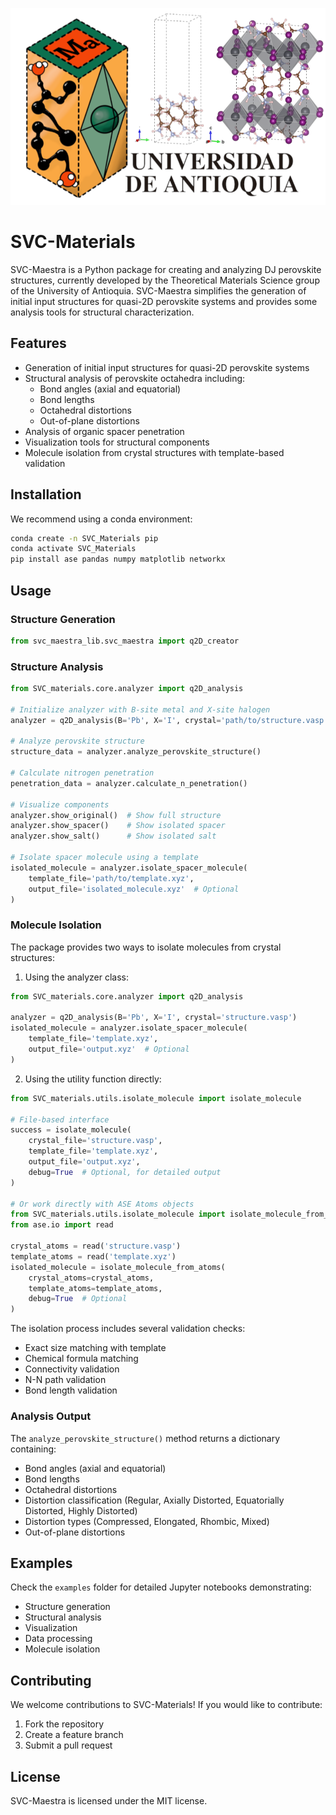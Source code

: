 ![Github_portada](https://github.com/westrangeloops/SVC-Materials/blob/main/Logos/Github_portada.png)

# SVC-Materials
SVC-Maestra is a Python package for creating and analyzing DJ perovskite structures, currently developed by the Theoretical Materials Science group of the University of Antioquia. SVC-Maestra simplifies the generation of initial input structures for quasi-2D perovskite systems and provides some analysis tools for structural characterization.

## Features
- Generation of initial input structures for quasi-2D perovskite systems
- Structural analysis of perovskite octahedra including:
  - Bond angles (axial and equatorial)
  - Bond lengths
  - Octahedral distortions
  - Out-of-plane distortions
- Analysis of organic spacer penetration
- Visualization tools for structural components
- Molecule isolation from crystal structures with template-based validation


## Installation
We recommend using a conda environment:
```bash
conda create -n SVC_Materials pip
conda activate SVC_Materials
pip install ase pandas numpy matplotlib networkx
```

## Usage

### Structure Generation
```python
from svc_maestra_lib.svc_maestra import q2D_creator
```

### Structure Analysis
```python
from SVC_materials.core.analyzer import q2D_analysis

# Initialize analyzer with B-site metal and X-site halogen
analyzer = q2D_analysis(B='Pb', X='I', crystal='path/to/structure.vasp')

# Analyze perovskite structure
structure_data = analyzer.analyze_perovskite_structure()

# Calculate nitrogen penetration
penetration_data = analyzer.calculate_n_penetration()

# Visualize components
analyzer.show_original()  # Show full structure
analyzer.show_spacer()    # Show isolated spacer
analyzer.show_salt()      # Show isolated salt

# Isolate spacer molecule using a template
isolated_molecule = analyzer.isolate_spacer_molecule(
    template_file='path/to/template.xyz',
    output_file='isolated_molecule.xyz'  # Optional
)
```

### Molecule Isolation
The package provides two ways to isolate molecules from crystal structures:

1. Using the analyzer class:
```python
from SVC_materials.core.analyzer import q2D_analysis

analyzer = q2D_analysis(B='Pb', X='I', crystal='structure.vasp')
isolated_molecule = analyzer.isolate_spacer_molecule(
    template_file='template.xyz',
    output_file='output.xyz'  # Optional
)
```

2. Using the utility function directly:
```python
from SVC_materials.utils.isolate_molecule import isolate_molecule

# File-based interface
success = isolate_molecule(
    crystal_file='structure.vasp',
    template_file='template.xyz',
    output_file='output.xyz',
    debug=True  # Optional, for detailed output
)

# Or work directly with ASE Atoms objects
from SVC_materials.utils.isolate_molecule import isolate_molecule_from_atoms
from ase.io import read

crystal_atoms = read('structure.vasp')
template_atoms = read('template.xyz')
isolated_molecule = isolate_molecule_from_atoms(
    crystal_atoms=crystal_atoms,
    template_atoms=template_atoms,
    debug=True  # Optional
)
```

The isolation process includes several validation checks:
- Exact size matching with template
- Chemical formula matching
- Connectivity validation
- N-N path validation
- Bond length validation

### Analysis Output
The `analyze_perovskite_structure()` method returns a dictionary containing:
- Bond angles (axial and equatorial)
- Bond lengths
- Octahedral distortions
- Distortion classification (Regular, Axially Distorted, Equatorially Distorted, Highly Distorted)
- Distortion types (Compressed, Elongated, Rhombic, Mixed)
- Out-of-plane distortions

## Examples
Check the `examples` folder for detailed Jupyter notebooks demonstrating:
- Structure generation
- Structural analysis
- Visualization
- Data processing
- Molecule isolation

## Contributing
We welcome contributions to SVC-Materials! If you would like to contribute:
1. Fork the repository
2. Create a feature branch
3. Submit a pull request

## License
SVC-Maestra is licensed under the MIT license.
